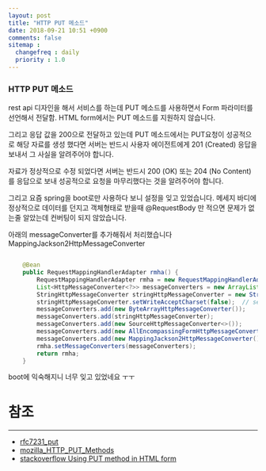 ```yaml
---
layout: post
title: "HTTP PUT 메소드"
date: 2018-09-21 10:51 +0900
comments: false
sitemap :
  changefreq : daily
  priority : 1.0
---
```


### HTTP PUT 메소드

rest api 디자인을 해서 서비스를 하는데 PUT 메소드를 사용하면서 Form 파라미터를 선언해서 전달함.
HTML form에서는 PUT 메소드를 지원하지 않습니다.

그리고 응답 값을 200으로 전달하고 있는데 PUT 메소드에서는 PUT요청이 성공적으로 해당 자료를 생성 했다면
서버는 반드시 사용자 에이전트에게 201 (Created) 응답을 보내서 그 사실을 알려주어야 합니다.

자료가 정상적으로 수정 되었다면 서버는 반드시 200 (OK) 또는 204 (No Content) 를 응답으로 보내 성공적으로 요청을 마무리했다는 것을 알려주어야 합니다.

그리고 요즘 spring을 boot로만 사용하다 보니 설정을 잊고 있었습니다.
메세지 바디에 정상적으로 데이터를 던지고 객체형태로 받을때 @RequestBody 만 적으면 문제가 없는줄 알았는데 컨버팅이 되지 않았습니다.

아래의 messageConverter를 추가해줘서 처리했습니다 MappingJackson2HttpMessageConverter

```java

    @Bean
    public RequestMappingHandlerAdapter rmha() {
        RequestMappingHandlerAdapter rmha = new RequestMappingHandlerAdapter();
        List<HttpMessageConverter<?>> messageConverters = new ArrayList<HttpMessageConverter<?>>(5);
        StringHttpMessageConverter stringHttpMessageConverter = new StringHttpMessageConverter();
        stringHttpMessageConverter.setWriteAcceptCharset(false);  // see SPR-7316
        messageConverters.add(new ByteArrayHttpMessageConverter());
        messageConverters.add(stringHttpMessageConverter);
        messageConverters.add(new SourceHttpMessageConverter<>());
        messageConverters.add(new AllEncompassingFormHttpMessageConverter());
        messageConverters.add(new MappingJackson2HttpMessageConverter());
        rmha.setMessageConverters(messageConverters);
        return rmha;
    }


```

boot에 익숙해지니 너무 잊고 있었네요 ㅜㅜ


# 참조 
-----
* [rfc7231_put](https://tools.ietf.org/html/rfc7231#section-4.3.4)
* [mozilla_HTTP_PUT_Methods](https://developer.mozilla.org/ko/docs/Web/HTTP/Methods/PUT)
* [stackoverflow Using PUT method in HTML form](https://stackoverflow.com/questions/8054165/using-put-method-in-html-form)
